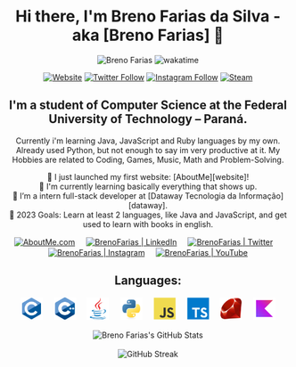 <div align="center">

# Hi there, I'm Breno Farias da Silva - aka [Breno Farias] 👋

</div>

<p align="center">
  <img src="https://komarev.com/ghpvc/?username=BrenoFariasdaSilva&label=Profile%20views&color=0e75b6&style=flat" alt="Breno Farias" />
  <img src="https://wakatime.com/badge/github/BrenoFariasdaSilva/BrenoFariasdaSilva.svg" alt="wakatime" />
</p>

<p align="center">
  <a href="https://brenofarias2.wixsite.com/aboutme"><img src="https://img.shields.io/website?label=BrenoFarias.AboutMe&style=for-the-badge&url=https%3A%2F%2Fcodestackr.com" alt="Website"></a>
  <a href="https://twitter.com/BrenoFariasUser"><img src="https://img.shields.io/twitter/follow/BrenoFarias?color=1DA1F2&logo=twitter&style=for-the-badge" alt="Twitter Follow"></a>
  <a href="https://www.instagram.com/brenofdsilva/"><img src="https://img.shields.io/badge/Instagram-E4405F?style=for-the-badge&logo=instagram&logoColor=white" alt="Instagram Follow"></a>
  <a href="https://steamcommunity.com/id/BrenovicioGamer/"><img src="https://img.shields.io/badge/Steam-000000?style=for-the-badge&logo=steam&logoColor=white" alt="Steam"></a>
</p>
<div align="center">

## I'm a student of Computer Science at the Federal University of Technology – Paraná.
Currently i'm learning Java, JavaScript and Ruby languages by my own. Already used Python, but not enough to say im very productive at it.
My Hobbies are related to Coding, Games, Music, Math and Problem-Solving. 

🔭 I just launched my first website: [AboutMe][website]!  
🌱 I'm currently learning basically everything that shows up.  
👯 I’m a intern full-stack developer at [Dataway Tecnologia da Informação][dataway].  
🥅 2023 Goals: Learn at least 2 languages, like Java and JavaScript, and get used to learn with books in english.  

<div>
<p align="center">
    <a href="[website]"><img align="center" alt="AboutMe.com" width="22px" src="https://github.com/alrra/browser-logos/blob/main/src/chrome/chrome.svg" /></a>
    &nbsp;&nbsp;&nbsp;
    <a href="[linkedin]"><img align="center" alt="BrenoFarias | LinkedIn" width="22px" src="https://raw.githubusercontent.com/rahuldkjain/github-profile-readme-generator/master/src/images/icons/Social/linked-in-alt.svg" /></a>
    &nbsp;&nbsp;&nbsp;
    <a href="[twitter]"><img align="center" alt="BrenoFarias | Twitter" width="22px" src="https://raw.githubusercontent.com/rahuldkjain/github-profile-readme-generator/master/src/images/icons/Social/twitter.svg" /></a>
    &nbsp;&nbsp;&nbsp;
    <a href="[instagram]"><img align="center" alt="BrenoFarias | Instagram" width="22px" src="https://raw.githubusercontent.com/rahuldkjain/github-profile-readme-generator/master/src/images/icons/Social/instagram.svg" /></a>
    &nbsp;&nbsp;&nbsp;
    <a href="[youtube]"><img align="center" alt="BrenoFarias | YouTube" width="22px" src="https://github.com/gauravghongde/social-icons/blob/master/SVG/Color/Youtube.svg" /></a>
</p>
<div align="center">
  
## Languages:

<div>
<p align="center">
    <a href="#"><img alt="c" height="40" width="40" src="https://raw.githubusercontent.com/devicons/devicon/master/icons/c/c-original.svg"></a>
    &nbsp;&nbsp;&nbsp;
    <a href="#"><img alt="c++" height="40" width="40" src="https://raw.githubusercontent.com/devicons/devicon/master/icons/cplusplus/cplusplus-original.svg"></a>
    &nbsp;&nbsp;&nbsp;
    <a href="#"><img alt="java" height="40" width="40" src="https://github.com/devicons/devicon/blob/master/icons/java/java-original.svg"></a>
    &nbsp;&nbsp;&nbsp;
    <a href="#"><img alt="python" height="40" width="40" src="https://github.com/devicons/devicon/blob/master/icons/python/python-original.svg"></a>
    &nbsp;&nbsp;&nbsp;
    <a href="#"><img alt="javascript" height="40" width="40" src="https://github.com/devicons/devicon/blob/master/icons/javascript/javascript-original.svg"></a>
    &nbsp;&nbsp;&nbsp;
    <a href="#"><img alt="typescript" height="40" width="40" src="https://github.com/devicons/devicon/blob/master/icons/typescript/typescript-original.svg"></a>
    &nbsp;&nbsp;&nbsp;
    <a href="#"><img alt="ruby" height="40" width="40" src="https://github.com/devicons/devicon/blob/master/icons/ruby/ruby-original.svg"></a>
    &nbsp;&nbsp;&nbsp;
    <a href="#"><img alt="kotlin" height="40" width="40" src="https://github.com/devicons/devicon/blob/master/icons/kotlin/kotlin-original.svg"></a>
</p>
<div align="center">
    <img align="center" alt="Breno Farias's GitHub Stats" src="https://github-readme-stats.vercel.app/api?username=BrenoFariasdaSilva&show_icons=true&hide_border=true&count_private=true&theme=tokyonight" />
    <br /><br />
    <img alt="GitHub Streak" src="http://github-readme-streak-stats.herokuapp.com?user=BrenoFariasdaSilva&theme=black-ice" />
 </div>
